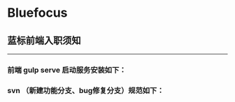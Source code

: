 Bluefocus
==============

## 蓝标前端入职须知 ##
--------------

### 前端 gulp serve 启动服务安装如下：





### svn （新建功能分支、bug修复分支）规范如下：